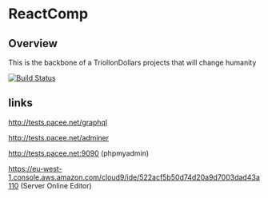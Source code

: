 # ReactComp

## Overview
This is the backbone of a TriollonDollars projects that will change humanity

[![Build Status](https://dev.azure.com/mupacif0344/ReactComp/_apis/build/status/mupacif.ReactCompany%20(1)?branchName=master)](https://dev.azure.com/mupacif0344/ReactComp/_build/latest?definitionId=4&branchName=master)


## links 

http://tests.pacee.net/graphql 

http://tests.pacee.net/adminer

http://tests.pacee.net:9090 (phpmyadmin)

https://eu-west-1.console.aws.amazon.com/cloud9/ide/522acf5b50d74d20a9d7003dad43a110  (Server Online Editor)